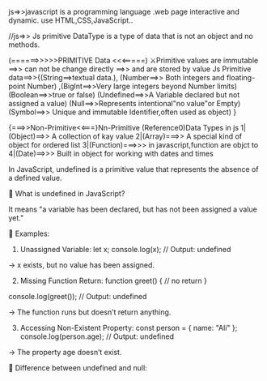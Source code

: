 js=>>javascript is a programming language .web page interactive and dynamic. use HTML,CSS,JavaScript..

//js=>> Js primitive DataType is a type of data that is not an object and no methods.

(======>>>>>PRIMITIVE Data <<<=====)
⚔Primitive values are immutable ==>> can not be change directly ==>> and are  stored by value 
Js Primitive data==>>{(String==>textual data.),
(Number==>> Both integers and floating-point Number)
,(BigInt==>>Very large integers beyond Number limits)
(Boolean==>>true or false)
(Undefined==>>A Variable declared but not assigned a value)
(Null==>>Represents intentional"no value"or Empty)
(Symbol==>> Unique and immutable Identifier,often used as object)
}

{===>>Non-Primitive<<===}Nn-Primitive (Reference0)Data Types in js 
1|(Object)==>> A collection of kay value
2|(Array)===>> A special kind of object for ordered list
3|(Function)===>>> in javascript,function are objct to
4|(Date)==>>> Built in object for working with dates and times



In JavaScript, undefined is a primitive value that represents the absence of a defined value.

🔹 What is undefined in JavaScript?

It means "a variable has been declared, but has not been assigned a value yet."

🧠 Examples:
1. Unassigned Variable:
let x;
console.log(x); // Output: undefined


→ x exists, but no value has been assigned.

2. Missing Function Return:
function greet() {
  // no return
}

console.log(greet()); // Output: undefined


→ The function runs but doesn’t return anything.

3. Accessing Non-Existent Property:
const person = { name: "Ali" };
console.log(person.age); // Output: undefined


→ The property age doesn’t exist.

🔸 Difference between undefined and null: